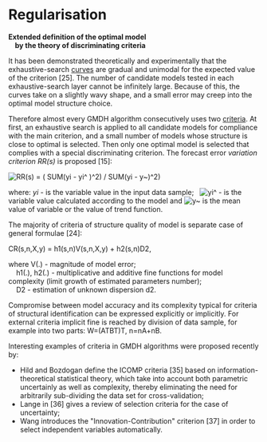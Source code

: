# Regularisation

**Extended definition of the optimal model  
    by the theory of discriminating criteria**

It has been demonstrated theoretically and experimentally that the exhaustive-search [curves](http://www.gmdh.net/GMDH_typ.htm#fig1) are gradual and unimodal for the expected value of the criterion [25]. The number of candidate models tested in each exhaustive-search layer cannot be infinitely large. Because of this, the curves take on a slightly wavy shape, and a small error may creep into the optimal model structure choice.

Therefore almost every GMDH algorithm consecutively uses two [criteria](http://www.gmdh.net/GMDH_com.htm#reg). At first, an exhaustive search is applied to all candidate models for compliance with the main criterion, and a small number of models whose structure is close to optimal is selected. Then only one optimal model is selected that complies with a special discriminating criterion. The forecast error _variation criterion RR(s)_ is proposed [15]:  

![RR(s) = ( SUM(yi - yi^ )^2) / SUM(yi - y~)^2)](http://www.gmdh.net/gif/eq6crvar.gif)

where: _yi_ - is the variable value in the input data sample;   ![yi^](http://www.gmdh.net/gif/yicalc.gif) - is the variable value calculated according to the model and ![y~](http://www.gmdh.net/gif/yiaver.gif) is the mean value of variable or the value of trend function.

The majority of criteria of structure quality of model is separate case of general formulae [24]:

CR(s,n,X,y) = h1(s,n)V(s,n,X,y) + h2(s,n)D2,

where V(.) - magnitude of model error;  
    h1(.), h2(.) - multiplicative and additive fine functions for model complexity (limit growth of estimated parameters number);  
    D2 - estimation of unknown dispersion d2.

Compromise between model accuracy and its complexity typical for criteria of structural identification can be expressed explicitly or implicitly. For external criteria implicit fine is reached by division of data sample, for example into two parts: W=(ATBT)T, n=nA+nB.

Interesting examples of criteria in GMDH algorithms were proposed recently by:

- Hild and Bozdogan define the ICOMP criteria [35] based on information-theoretical statistical theory, which take into account both parametric uncertainly as well as complexity, thereby eliminating the need for arbitrarily sub-dividing the data set for cross-validation;
- Lange in [36] gives a review of selection criteria for the case of uncertainty;
- Wang introduces the "Innovation-Contribution" criterion [37] in order to select independent variables automatically.